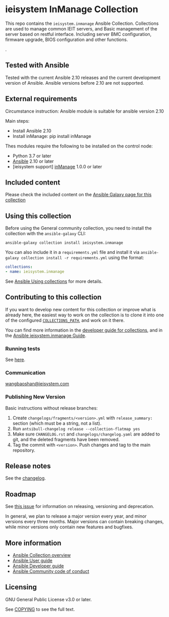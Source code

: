 # ieisystem InManage Collection

This repo contains the `ieisystem.inmanage` Ansible Collection. Collections are used to manage common IEIT servers, and Basic management of the server based on restful interface. Including server BMC configuration, firmware upgrade, BIOS configuration and other functions.

.

## Tested with Ansible

Tested with the current Ansible 2.10 releases and the current development version of Ansible. Ansible versions before 2.10 are not supported.

## External requirements

Circumstance instruction:
Ansible module is suitable for ansible version 2.10

Main steps:

* Install Ansible 2.10
* Install inManage: pip install inManage
<!--- A step-by-step reproduction of the problem is helpful if there is no related issue -->
Thes modules require the following to be installed on the control node:

* Python 3.7 or later
* [Ansible](http://www.ansible.com) 2.10 or later
* [ieisystem support] [inManage](https://github.com/ieisystem/inManage) 1.0.0 or later

## Included content

Please check the included content on the [Ansible Galaxy page for this collection](https://galaxy.ansible.com/ieisystem/inmanage)

## Using this collection

Before using the General community collection, you need to install the collection with the `ansible-galaxy` CLI:

    ansible-galaxy collection install ieisystem.inmanage

You can also include it in a `requirements.yml` file and install it via `ansible-galaxy collection install -r requirements.yml` using the format:

```yaml
collections:
- name: ieisystem.inmanage
```

See [Ansible Using collections](https://ieisystem.github.io/ieisystem.inmanage-docs/index.html) for more details.

## Contributing to this collection

If you want to develop new content for this collection or improve what is already here, the easiest way to work on the collection is to clone it into one of the configured [`COLLECTIONS_PATH`](https://docs.ansible.com/ansible/latest/reference_appendices/config.html#collections-paths), and work on it there.

You can find more information in the [developer guide for collections](https://docs.ansible.com/ansible/devel/dev_guide/developing_collections.html#contributing-to-collections), and in the [Ansible ieisystem.inmanage Guide](https://ieisystem.github.io/ieisystem.inmanage-docs/index.html).

### Running tests

See [here](https://docs.ansible.com/ansible/devel/dev_guide/developing_collections.html#testing-collections).

### Communication

wangbaoshan@ieisystem.com


### Publishing New Version

Basic instructions without release branches:

1. Create `changelogs/fragments/<version>.yml` with `release_summary:` section (which must be a string, not a list).
2. Run `antsibull-changelog release --collection-flatmap yes`
3. Make sure `CHANGELOG.rst` and `changelogs/changelog.yaml` are added to git, and the deleted fragments have been removed.
4. Tag the commit with `<version>`. Push changes and tag to the main repository.

## Release notes

See the [changelog](https://github.com/ieisystem/ieisystem.inmanage/blob/main/CHANGELOG.rst).

## Roadmap

See [this issue](https://github.com/ieisystem/ieisystem.inmanage/issues/2) for information on releasing, versioning and deprecation.

In general, we plan to release a major version every year, and minor versions every three months. Major versions can contain breaking changes, while minor versions only contain new features and bugfixes.


## More information

- [Ansible Collection overview](https://github.com/ansible-collections/overview)
- [Ansible User guide](https://docs.ansible.com/ansible/latest/user_guide/index.html)
- [Ansible Developer guide](https://docs.ansible.com/ansible/latest/dev_guide/index.html)
- [Ansible Community code of conduct](https://docs.ansible.com/ansible/latest/community/code_of_conduct.html)

## Licensing

GNU General Public License v3.0 or later.

See [COPYING](https://www.gnu.org/licenses/gpl-3.0.txt) to see the full text.
